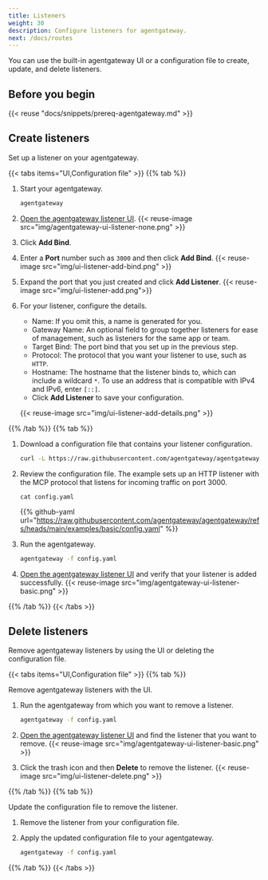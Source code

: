 ```yaml
---
title: Listeners
weight: 30
description: Configure listeners for agentgateway.
next: /docs/routes
--- 
```


You can use the built-in agentgateway UI or a configuration file to create, update, and delete listeners. 

## Before you begin

{{< reuse "docs/snippets/prereq-agentgateway.md" >}}

## Create listeners

Set up a listener on your agentgateway. 

{{< tabs items="UI,Configuration file" >}}
{{% tab %}}

1. Start your agentgateway. 
   ```sh
   agentgateway 
   ```

2. [Open the agentgateway listener UI](http://localhost:15000/ui/listeners/). 
   {{< reuse-image src="img/agentgateway-ui-listener-none.png" >}}

3. Click **Add Bind**. 
4. Enter a **Port** number such as `3000` and then click **Add Bind**.
   {{< reuse-image src="img/ui-listener-add-bind.png" >}}
5. Expand the port that you just created and click **Add Listener**.
   {{< reuse-image src="img/ui-listener-add.png">}}
6. For your listener, configure the details.
   * Name: If you omit this, a name is generated for you.
   * Gateway Name: An optional field to group together listeners for ease of management, such as listeners for the same app or team.
   * Target Bind: The port bind that you set up in the previous step.
   * Protocol: The protocol that you want your listener to use, such as `HTTP`.
   * Hostname: The hostname that the listener binds to, which can include a wildcard `*`. To use an address that is compatible with IPv4 and IPv6, enter `[::]`.
   * Click **Add Listener** to save your configuration.
   
   {{< reuse-image src="img/ui-listener-add-details.png" >}}

{{% /tab %}}
{{% tab %}}

1. Download a configuration file that contains your listener configuration. 
   
   ```sh
   curl -L https://raw.githubusercontent.com/agentgateway/agentgateway/refs/heads/main/examples/basic/config.yaml -o config.yaml
   ```

2. Review the configuration file. The example sets up an HTTP listener with the MCP protocol that listens for incoming traffic on port 3000. 
   ```
   cat config.yaml
   ```

   {{% github-yaml url="https://raw.githubusercontent.com/agentgateway/agentgateway/refs/heads/main/examples/basic/config.yaml" %}}

3. Run the agentgateway. 
   ```sh
   agentgateway -f config.yaml
   ```

4. [Open the agentgateway listener UI](http://localhost:15000/ui/listeners/) and verify that your listener is added successfully. 
   {{< reuse-image src="img/agentgateway-ui-listener-basic.png" >}}
   
{{% /tab %}}
{{< /tabs >}}

## Delete listeners

Remove agentgateway listeners by using the UI or deleting the configuration file. 

{{< tabs items="UI,Configuration file" >}}
{{% tab %}}

Remove agentgateway listeners with the UI. 

1. Run the agentgateway from which you want to remove a listener. 
   ```sh
   agentgateway -f config.yaml
   ```

2. [Open the agentgateway listener UI](http://localhost:15000/ui/listeners/) and find the listener that you want to remove. 
   {{< reuse-image src="img/agentgateway-ui-listener-basic.png" >}}

3. Click the trash icon and then **Delete** to remove the listener. 
   {{< reuse-image src="img/ui-listener-delete.png" >}}

{{% /tab %}}
{{% tab %}}

Update the configuration file to remove the listener.

1. Remove the listener from your configuration file.
2. Apply the updated configuration file to your agentgateway.

   ```sh
   agentgateway -f config.yaml
   ```

{{% /tab %}}
{{< /tabs >}}
